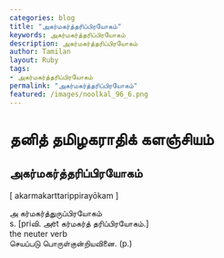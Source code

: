 ```yaml
---  
categories: blog  
title: "அகர்மகர்த்தரிப்பிரயோகம்"
keywords: அகர்மகர்த்தரிப்பிரயோகம்  
description: அகர்மகர்த்தரிப்பிரயோகம்
author: Tamilan  
layout: Ruby  
tags:     
- அகர்மகர்த்தரிப்பிரயோகம்
permalink: "அகர்மகர்த்தரிப்பிரயோகம்"  
featured: /images/noolkal_96_6.png  
--- 
```

# தனித் தமிழகராதிக் களஞ்சியம்
## அகர்மகர்த்தரிப்பிரயோகம்

[ akarmakarttarippirayōkam ]  
  
அ கர்மகர்த்துருப்பிரயோகம்  
s. [priவி. அet கர்மகர்த் தரிப்பிரயோகம்.]  
the neuter verb  
செயப்படு பொருள்குன்றியவினை. (p.)
